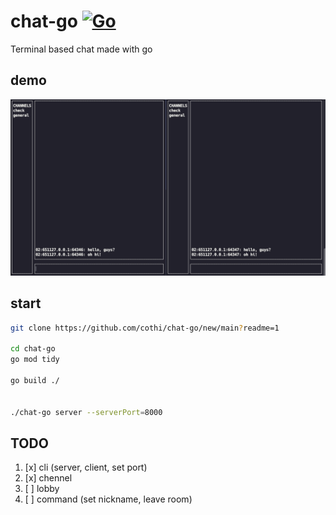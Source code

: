 # chat-go [![Go](https://github.com/cothi/chat-go/actions/workflows/go.yml/badge.svg)](https://github.com/cothi/chat-go/actions/workflows/go.yml)

Terminal based chat made with go

## demo
![demo](/assets/demo_view2.png)


## start

```bash
git clone https://github.com/cothi/chat-go/new/main?readme=1

cd chat-go
go mod tidy

go build ./


./chat-go server --serverPort=8000


```

## TODO
1. [x] cli (server, client, set port)
2. [x] chennel
3. [ ] lobby
4. [ ] command (set nickname, leave room)
